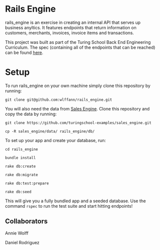 # Rails Engine

rails_engine is an exercise in creating an internal API that serves up business anyltics. It features endpoints that return information on customers, merchants, invoices, invoice items and transactions.

This project was built as part of the Turing School Back End Engineering Curriculum. The spec (containing all of the endpoints that can be reached) can be found [here](http://backend.turing.io/module3/projects/rails_engine).

# Setup

To run rails_engine on your own machine simply clone this repository by running:

`git clone git@github.com:wlffann/rails_engine.git`

You will also need the data from [Sales Engine](https://github.com/turingschool-examples/sales_engine). Clone this repository and copy the data by running:

`git clone https://github.com/turingschool-examples/sales_engine.git`

`cp -R sales_engine/data/ rails_engine/db/`

To set up your app and create your database, run:

`cd rails_engine`

`bundle install`

`rake db:create`

`rake db:migrate`

`rake db:test:prepare`

`rake db:seed`

This will give you a fully bundled app and a seeded database. Use the command `rspec` to run the test suite and start hitting endpoints!


## Collaborators
Annie Wolff 

Daniel Rodriguez
